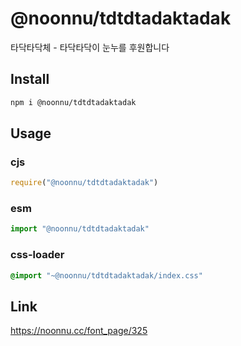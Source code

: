 # @noonnu/tdtdtadaktadak
타닥타닥체 - 타닥타닥이 눈누를 후원합니다

## Install
```sh
npm i @noonnu/tdtdtadaktadak
```
## Usage
### cjs
```js
require("@noonnu/tdtdtadaktadak")
```
### esm
```js
import "@noonnu/tdtdtadaktadak"
```
### css-loader
```css
@import "~@noonnu/tdtdtadaktadak/index.css"
```

## Link
https://noonnu.cc/font_page/325